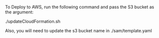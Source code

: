 To Deploy to AWS, run the following command and pass the S3 bucket as the argument:

./updateCloudFormation.sh <s3-bucket-name-here>

Also, you will need to update the s3 bucket name in ./sam/template.yaml
